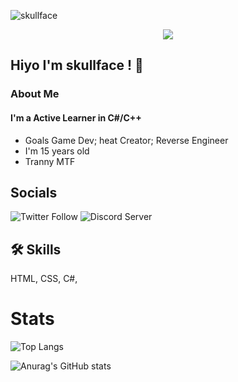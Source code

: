 ![skullface](https://github.com/descripted/descripted/blob/master/assets/standard.gif?raw=true)
<p align="center">
  <img src="https://github.com/descripted/descripted/blob/master/assets/standard%20(1).gif?raw=true) alt="What I do"/>
</p>

## Hiyo I'm skullface ! 👋


###  About Me
#### I'm a Active Learner in C#/C++

* Goals Game Dev; heat Creator; Reverse Engineer
* I'm 15 years old
* Tranny MTF





## Socials

![Twitter Follow](https://img.shields.io/twitter/follow/KoriaVR?style=for-the-badge&logo=Twitter)
![Discord Server](https://img.shields.io/badge/My%20Discord-%20discord.gg%2Fwinners-blueviolet?style=for-the-badge&logo=DIscord)


## 🛠 Skills
HTML, CSS, C#,

# Stats

![Top Langs](https://github-readme-stats.vercel.app/api/top-langs/?username=descripted&layout=compact&show_icons=true&theme=dark)

![Anurag's GitHub stats](https://github-readme-stats.vercel.app/api?username=descripted&show_icons=true&theme=dark)
